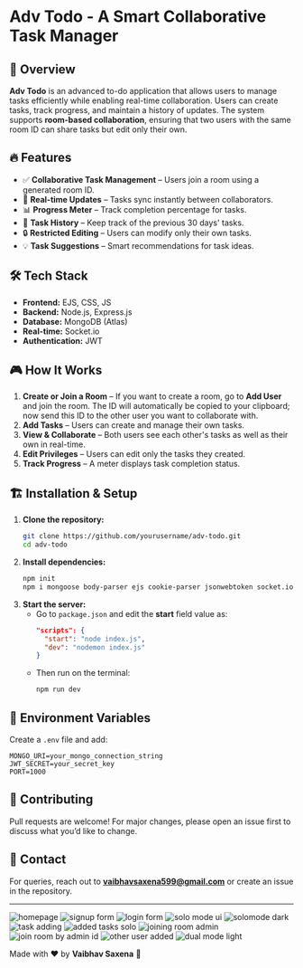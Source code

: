 # Adv Todo - A Smart Collaborative Task Manager

## 🚀 Overview

**Adv Todo** is an advanced to-do application that allows users to manage tasks efficiently while enabling real-time collaboration. Users can create tasks, track progress, and maintain a history of updates. The system supports **room-based collaboration**, ensuring that two users with the same room ID can share tasks but edit only their own.

## 🔥 Features

- ✅ **Collaborative Task Management** – Users join a room using a generated room ID.
- 🔄 **Real-time Updates** – Tasks sync instantly between collaborators.
- 📊 **Progress Meter** – Track completion percentage for tasks.
- 📜 **Task History** – Keep track of the previous 30 days' tasks.
- 🔒 **Restricted Editing** – Users can modify only their own tasks.
- 💡 **Task Suggestions** – Smart recommendations for task ideas.



## 🛠️ Tech Stack

- **Frontend:** EJS, CSS, JS
- **Backend:** Node.js, Express.js
- **Database:** MongoDB (Atlas)
- **Real-time:** Socket.io
- **Authentication:** JWT

## 🎮 How It Works

1. **Create or Join a Room** – If you want to create a room, go to **Add User** and join the room. The ID will automatically be copied to your clipboard; now send this ID to the other user you want to collaborate with.
2. **Add Tasks** – Users can create and manage their own tasks.
3. **View & Collaborate** – Both users see each other's tasks as well as their own in real-time.
4. **Edit Privileges** – Users can edit only the tasks they created.
5. **Track Progress** – A meter displays task completion status.

## 🏗️ Installation & Setup

1. **Clone the repository:**
   ```sh
   git clone https://github.com/yourusername/adv-todo.git
   cd adv-todo
   ```
2. **Install dependencies:**
   ```sh
   npm init 
   npm i mongoose body-parser ejs cookie-parser jsonwebtoken socket.io --save-dev nodemon
   ```
3. **Start the server:**
   - Go to `package.json` and edit the **start** field value as:
     ```json
     "scripts": {
       "start": "node index.js",
       "dev": "nodemon index.js"
     }
     ```
   - Then run on the terminal:
     ```sh
     npm run dev
     ```

## 🔐 Environment Variables

Create a `.env` file and add:

```
MONGO_URI=your_mongo_connection_string
JWT_SECRET=your_secret_key
PORT=1000
```

## 🤝 Contributing

Pull requests are welcome! For major changes, please open an issue first to discuss what you’d like to change.

## 📩 Contact

For queries, reach out to [**vaibhavsaxena599@gmail.com**](mailto\:vaibhavsaxena599@gmail.com) or create an issue in the repository.

---


![homepage](https://github.com/user-attachments/assets/4b95e6f5-13fc-4aef-aa7e-5efaa5d60daa)
![signup form](https://github.com/user-attachments/assets/d7e16472-6eb7-4e73-aedc-ade746675708)
![login form](https://github.com/user-attachments/assets/74ed587e-eae3-4b05-964a-53f49a9eb38f)
![solo mode ui](https://github.com/user-attachments/assets/ac056b4f-9692-42e0-be95-97093fc4fa93)
![solomode dark](https://github.com/user-attachments/assets/e16e2ac4-9288-4b65-a253-cf58d392ed8b)
![task adding](https://github.com/user-attachments/assets/80a8deaf-980e-4ca9-9688-53aad88cf5e5)
![added tasks solo](https://github.com/user-attachments/assets/bd17ac7f-55e9-4a80-9972-8bd301a3296a)
![joining room admin](https://github.com/user-attachments/assets/42adce01-22d4-406a-bcd6-645adf91bcae)
![join room by admin id](https://github.com/user-attachments/assets/649c7d7c-33ab-4b79-86c0-70daf8b664ab)
![other user added](https://github.com/user-attachments/assets/c128e595-e698-4512-bd3d-e2b2952e8bce)
![dual mode light](https://github.com/user-attachments/assets/bcd655ba-0f02-4598-b35f-b680e7e91a9f)


Made with ❤️ by **Vaibhav Saxena** 🚀


